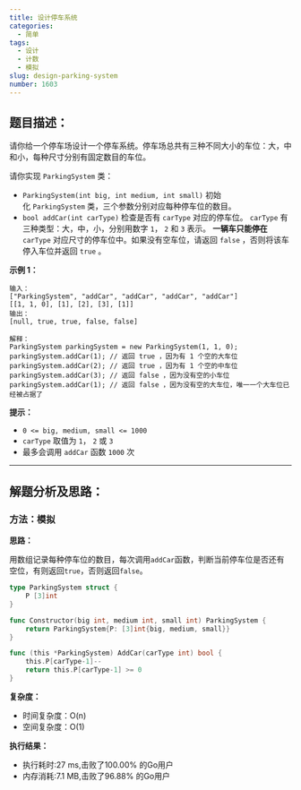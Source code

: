 ```yaml
---
title: 设计停车系统
categories:
  - 简单
tags: 
  - 设计
  - 计数
  - 模拟
slug: design-parking-system
number: 1603
---
```


## 题目描述：

请你给一个停车场设计一个停车系统。停车场总共有三种不同大小的车位：大，中和小，每种尺寸分别有固定数目的车位。

请你实现 `ParkingSystem` 类：

- `ParkingSystem(int big, int medium, int small)` 初始化 `ParkingSystem` 类，三个参数分别对应每种停车位的数目。
- `bool addCar(int carType)` 检查是否有 `carType` 对应的停车位。 `carType` 有三种类型：大，中，小，分别用数字 `1`， `2` 和 `3` 表示。 **一辆车只能停在** `carType` 对应尺寸的停车位中。如果没有空车位，请返回 `false` ，否则将该车停入车位并返回 `true` 。

**示例 1：**

```
输入：
["ParkingSystem", "addCar", "addCar", "addCar", "addCar"]
[[1, 1, 0], [1], [2], [3], [1]]
输出：
[null, true, true, false, false]

解释：
ParkingSystem parkingSystem = new ParkingSystem(1, 1, 0);
parkingSystem.addCar(1); // 返回 true ，因为有 1 个空的大车位
parkingSystem.addCar(2); // 返回 true ，因为有 1 个空的中车位
parkingSystem.addCar(3); // 返回 false ，因为没有空的小车位
parkingSystem.addCar(1); // 返回 false ，因为没有空的大车位，唯一一个大车位已经被占据了

```

**提示：**

- `0 <= big, medium, small <= 1000`
- `carType` 取值为 `1`， `2` 或 `3`
- 最多会调用 `addCar` 函数 `1000` 次

---
## 解题分析及思路：

### 方法：模拟

**思路：**

用数组记录每种停车位的数目，每次调用`addCar`函数，判断当前停车位是否还有空位，有则返回`true`，否则返回`false`。

```go
type ParkingSystem struct {
	P [3]int
}

func Constructor(big int, medium int, small int) ParkingSystem {
	return ParkingSystem{P: [3]int{big, medium, small}}
}

func (this *ParkingSystem) AddCar(carType int) bool {
	this.P[carType-1]--
	return this.P[carType-1] >= 0
}
```

**复杂度：**

- 时间复杂度：O(n)
- 空间复杂度：O(1)

**执行结果：**

- 执行耗时:27 ms,击败了100.00% 的Go用户
- 内存消耗:7.1 MB,击败了96.88% 的Go用户
